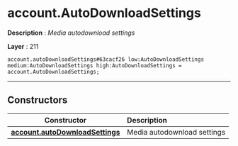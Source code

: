 # account.AutoDownloadSettings

**Description** : *Media autodownload settings*

**Layer** : 211

```tl
account.autoDownloadSettings#63cacf26 low:AutoDownloadSettings medium:AutoDownloadSettings high:AutoDownloadSettings = account.AutoDownloadSettings;
```

---

## Constructors

| Constructor | Description |
| :---: | :--- |
| [**account.autoDownloadSettings**](constructor/account.autoDownloadSettings) | Media autodownload settings |